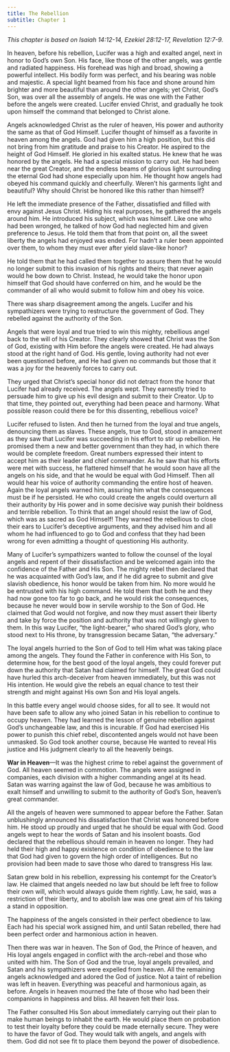 ```yaml
---
title: The Rebellion
subtitle: Chapter 1
---
```


_This chapter is based on Isaiah 14:12-14, Ezekiel 28:12-17, Revelation 12:7-9._

In heaven, before his rebellion, Lucifer was a high and exalted angel, next in honor to God’s own Son. His face, like those of the other angels, was gentle and radiated happiness. His forehead was high and broad, showing a powerful intellect. His bodily form was perfect, and his bearing was noble and majestic. A special light beamed from his face and shone around him brighter and more beautiful than around the other angels; yet Christ, God’s Son, was over all the assembly of angels. He was one with the Father before the angels were created. Lucifer envied Christ, and gradually he took upon himself the command that belonged to Christ alone.

Angels acknowledged Christ as the ruler of heaven, His power and authority the same as that of God Himself. Lucifer thought of himself as a favorite in heaven among the angels. God had given him a high position, but this did not bring from him gratitude and praise to his Creator. He aspired to the height of God Himself. He gloried in his exalted status. He knew that he was honored by the angels. He had a special mission to carry out. He had been near the great Creator, and the endless beams of glorious light surrounding the eternal God had shone especially upon him. He thought how angels had obeyed his command quickly and cheerfully. Weren’t his garments light and beautiful? Why should Christ be honored like this rather than himself?

He left the immediate presence of the Father, dissatisfied and filled with envy against Jesus Christ. Hiding his real purposes, he gathered the angels around him. He introduced his subject, which was himself. Like one who had been wronged, he talked of how God had neglected him and given preference to Jesus. He told them that from that point on, all the sweet liberty the angels had enjoyed was ended. For hadn’t a ruler been appointed over them, to whom they must ever after yield slave-like honor?

He told them that he had called them together to assure them that he would no longer submit to this invasion of his rights and theirs; that never again would he bow down to Christ. Instead, he would take the honor upon himself that God should have conferred on him, and he would be the commander of all who would submit to follow him and obey his voice.

There was sharp disagreement among the angels. Lucifer and his sympathizers were trying to restructure the government of God. They rebelled against the authority of the Son.

Angels that were loyal and true tried to win this mighty, rebellious angel back to the will of his Creator. They clearly showed that Christ was the Son of God, existing with Him before the angels were created. He had always stood at the right hand of God. His gentle, loving authority had not ever been questioned before, and He had given no commands but those that it was a joy for the heavenly forces to carry out.

They urged that Christ’s special honor did not detract from the honor that Lucifer had already received. The angels wept. They earnestly tried to persuade him to give up his evil design and submit to their Creator. Up to that time, they pointed out, everything had been peace and harmony. What possible reason could there be for this dissenting, rebellious voice?

Lucifer refused to listen. And then he turned from the loyal and true angels, denouncing them as slaves. These angels, true to God, stood in amazement as they saw that Lucifer was succeeding in his effort to stir up rebellion. He promised them a new and better government than they had, in which there would be complete freedom. Great numbers expressed their intent to accept him as their leader and chief commander. As he saw that his efforts were met with success, he flattered himself that he would soon have all the angels on his side, and that he would be equal with God Himself. Then all would hear his voice of authority commanding the entire host of heaven. Again the loyal angels warned him, assuring him what the consequences must be if he persisted. He who could create the angels could overturn all their authority by His power and in some decisive way punish their boldness and terrible rebellion. To think that an angel should resist the law of God, which was as sacred as God Himself! They warned the rebellious to close their ears to Lucifer’s deceptive arguments, and they advised him and all whom he had influenced to go to God and confess that they had been wrong for even admitting a thought of questioning His authority.

Many of Lucifer’s sympathizers wanted to follow the counsel of the loyal angels and repent of their dissatisfaction and be welcomed again into the confidence of the Father and His Son. The mighty rebel then declared that he was acquainted with God’s law, and if he did agree to submit and give slavish obedience, his honor would be taken from him. No more would he be entrusted with his high command. He told them that both he and they had now gone too far to go back, and he would risk the consequences, because he never would bow in servile worship to the Son of God. He claimed that God would not forgive, and now they must assert their liberty and take by force the position and authority that was not willingly given to them. In this way Lucifer, “the light-bearer,” who shared God’s glory, who stood next to His throne, by transgression became Satan, “the adversary.”

The loyal angels hurried to the Son of God to tell Him what was taking place among the angels. They found the Father in conference with His Son, to determine how, for the best good of the loyal angels, they could forever put down the authority that Satan had claimed for himself. The great God could have hurled this arch-deceiver from heaven immediately, but this was not His intention. He would give the rebels an equal chance to test their strength and might against His own Son and His loyal angels.

In this battle every angel would choose sides, for all to see. It would not have been safe to allow any who joined Satan in his rebellion to continue to occupy heaven. They had learned the lesson of genuine rebellion against God’s unchangeable law, and this is incurable. If God had exercised His power to punish this chief rebel, discontented angels would not have been unmasked. So God took another course, because He wanted to reveal His justice and His judgment clearly to all the heavenly beings.

**War in Heaven**—It was the highest crime to rebel against the government of God. All heaven seemed in commotion. The angels were assigned in companies, each division with a higher commanding angel at its head. Satan was warring against the law of God, because he was ambitious to exalt himself and unwilling to submit to the authority of God’s Son, heaven’s great commander.

All the angels of heaven were summoned to appear before the Father. Satan unblushingly announced his dissatisfaction that Christ was honored before him. He stood up proudly and urged that he should be equal with God. Good angels wept to hear the words of Satan and his insolent boasts. God declared that the rebellious should remain in heaven no longer. They had held their high and happy existence on condition of obedience to the law that God had given to govern the high order of intelligences. But no provision had been made to save those who dared to transgress His law.

Satan grew bold in his rebellion, expressing his contempt for the Creator’s law. He claimed that angels needed no law but should be left free to follow their own will, which would always guide them rightly. Law, he said, was a restriction of their liberty, and to abolish law was one great aim of his taking a stand in opposition.

The happiness of the angels consisted in their perfect obedience to law. Each had his special work assigned him, and until Satan rebelled, there had been perfect order and harmonious action in heaven.

Then there was war in heaven. The Son of God, the Prince of heaven, and His loyal angels engaged in conflict with the arch-rebel and those who united with him. The Son of God and the true, loyal angels prevailed, and Satan and his sympathizers were expelled from heaven. All the remaining angels acknowledged and adored the God of justice. Not a taint of rebellion was left in heaven. Everything was peaceful and harmonious again, as before. Angels in heaven mourned the fate of those who had been their companions in happiness and bliss. All heaven felt their loss.

The Father consulted His Son about immediately carrying out their plan to make human beings to inhabit the earth. He would place them on probation to test their loyalty before they could be made eternally secure. They were to have the favor of God. They would talk with angels, and angels with them. God did not see fit to place them beyond the power of disobedience.